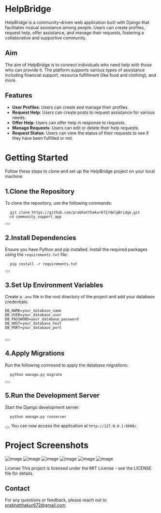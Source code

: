 # HelpBridge
HelpBridge is a community-driven web application built with Django that facilitates mutual assistance among people. Users can create profiles, request help, offer assistance, and manage their requests, fostering a collaborative and supportive community.

## Aim
The aim of HelpBridge is to connect individuals who need help with those who can provide it. The platform supports various types of assistance including financial support, resource fulfillment (like food and clothing), and more.

## Features
- **User Profiles**: Users can create and manage their profiles.
- **Request Help**: Users can create posts to request assistance for various needs.
- **Offer Help**: Users can offer help in response to requests.
- **Manage Requests**: Users can edit or delete their help requests.
- **Request Status**: Users can view the status of their requests to see if they have been fulfilled or not.


# Getting Started
Follow these steps to clone and set up the HelpBridge project on your local machine:

## 1.Clone the Repository
To clone the repository, use the following commands:

<pre>
  <code id="clone-command">git clone https://github.com/prabhatthakur672/HelpBridge.git
  cd community_support_app</code>
</pre>
<button onclick="copyToClipboard('#clone-command')"></button>

## 2.Install Dependencies
Ensure you have Python and pip installed. Install the required packages using the `requirements.txt` file:

<pre>
  <code id="clone-command">pip install -r requirements.txt</code>
</pre>
<button onclick="copyToClipboard('#clone-command')"></button>

## 3.Set Up Environment Variables
Create a `.env` file in the root directory of the project and add your database credentials:
<pre>
<code id="clone-command">DB_NAME=your_database_name
DB_USER=your_database_user
DB_PASSWORD=your_database_password
DB_HOST=your_database_host
DB_PORT=your_database_port
</code>
</pre>
<button onclick="copyToClipboard('#clone-command')"></button>

## 4.Apply Migrations
Run the following command to apply the database migrations:

<pre>
  <code id="clone-command">python manage.py migrate</code>
</pre>
<button onclick="copyToClipboard('#clone-command')"></button>

## 5.Run the Development Server
Start the Django development server:

<pre>
  <code id="clone-command">python manage.py runserver</code>
</pre>
<button onclick="copyToClipboard('#clone-command')"></button>
You can now access the application at `http://127.0.0.1:8000/`.

# Project Screenshots

![image](https://github.com/user-attachments/assets/a13d224c-8795-4a08-818d-d46fa44918ef)
![image](https://github.com/user-attachments/assets/a81d0e9b-8baf-40e9-9652-b6e6b282ccc5)
![image](https://github.com/user-attachments/assets/2aa28879-a561-431a-97ab-9cf23aef8b33)
![image](https://github.com/user-attachments/assets/db3ac960-989b-48e7-a783-f66e19181e91)
![image](https://github.com/user-attachments/assets/1589f3ac-cfd6-455f-8fee-cb66313ac62d)
![image](https://github.com/user-attachments/assets/9f157242-e70c-4514-a700-9b6ac68c82a2)


License
This project is licensed under the MIT License - see the LICENSE file for details.

## Contact
For any questions or feedback, please reach out to prabhatthakur672@gmail.com.


